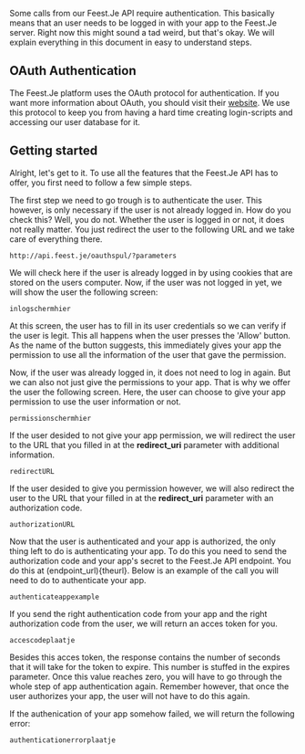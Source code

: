 Some calls from our Feest.Je API require authentication. This basically means that an user needs to be logged in with your app to the Feest.Je server.
Right now this might sound a tad weird, but that's okay. We will explain everything in this document in easy to understand steps.


OAuth Authentication
--------------------
The Feest.Je platform uses the OAuth protocol for authentication. If you want more information about OAuth, you should visit their [website](http://oauth.net).
We use this protocol to keep you from having a hard time creating login-scripts and accessing our user database for it.

Getting started
---------------
Alright, let's get to it. To use all the features that the Feest.Je API has to offer, you first need to follow a few simple steps.

The first step we need to go trough is to authenticate the user. This however, is only necessary if the user is not already logged in. How do you check this?
Well, you do not. Whether the user is logged in or not, it does not really matter. You just redirect the user to the following URL and we take care of everything
there.

	http://api.feest.je/oauthspul/?parameters
	
We will check here if the user is already logged in by using cookies that are stored on the users computer. Now, if the user was not logged in yet, we will show 
the user the following screen:

	inlogschermhier
	
At this screen, the user has to fill in its user credentials so we can verify if the user is legit. This all happens when the user presses the 'Allow' button.
As the name of the button suggests, this immediately gives your app the permission to use all the information of the user that gave the permission.

Now, if the user was already logged in, it does not need to log in again. But we can also not just give the permissions to your app. That is why we offer the user
the following screen. Here, the user can choose to give your app permission to use the user information or not.

	permissionschermhier
	
If the user desided to not give your app permission, we will redirect the user to the URL that you filled in at the **redirect_uri** parameter with additional information.

	redirectURL
	
If the user desided to give you permission however, we will also redirect the user to the URL that your filled in at the **redirect_uri** parameter with an authorization code.

	authorizationURL
	

Now that the user is authenticated and your app is authorized, the only thing left to do is authenticating your app. To do this you need to send the authorization code
and your app's secret to the Feest.Je API endpoint. You do this at (endpoint_url){theurl}. Below is an example of the call you will need to do to authenticate your app.

	authenticateappexample
	
	
If you send the right authentication code from your app and the right authorization code from the user, we will return an acces token for you.

    accescodeplaatje

Besides this acces token, the response contains the number of seconds that it will take for the token to expire. This number is stuffed in the expires parameter. Once this value reaches zero, you will have to go through the whole step of app authentication again. Remember however, that once the user authorizes your app, the user will not have to do this again.

If the authenication of your app somehow failed, we will return the following error:

    authenticationerrorplaatje




	
	
